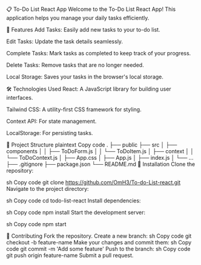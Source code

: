 📋 To-Do List React App
Welcome to the To-Do List React App! This application helps you manage your daily tasks efficiently.

🚀 Features
Add Tasks: Easily add new tasks to your to-do list.

Edit Tasks: Update the task details seamlessly.

Complete Tasks: Mark tasks as completed to keep track of your progress.

Delete Tasks: Remove tasks that are no longer needed.

Local Storage: Saves your tasks in the browser's local storage.

🛠️ Technologies Used
React: A JavaScript library for building user interfaces.

Tailwind CSS: A utility-first CSS framework for styling.

Context API: For state management.

LocalStorage: For persisting tasks.

📂 Project Structure
plaintext
Copy code
.
├── public
├── src
│   ├── components
│   │   ├── ToDoForm.js
│   │   └── ToDoItem.js
│   ├── context
│   │   └── ToDoContext.js
│   ├── App.css
│   ├── App.js
│   ├── index.js
│   └── ...
├── .gitignore
├── package.json
└── README.md
🔧 Installation
Clone the repository:

sh
Copy code
git clone https://github.com/OmH3/To-do-List-react.git
Navigate to the project directory:

sh
Copy code
cd todo-list-react
Install dependencies:

sh
Copy code
npm install
Start the development server:

sh
Copy code
npm start

🤝 Contributing
Fork the repository.
Create a new branch:
sh
Copy code
git checkout -b feature-name
Make your changes and commit them:
sh
Copy code
git commit -m 'Add some feature'
Push to the branch:
sh
Copy code
git push origin feature-name
Submit a pull request.

